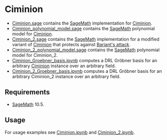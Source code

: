 # Ciminion

- [Ciminion.sage](./Ciminion.sage) contains the [SageMath](https://www.sagemath.org/) implementation for [Ciminion](https://doi.org/10.1007/978-3-030-77886-6_1).
- [Ciminion_polynomial_model.sage](./Ciminion_polynomial_model.sage) contains the [SageMath](https://www.sagemath.org/) polynomial model for [Ciminion](https://doi.org/10.1007/978-3-030-77886-6_1).
- [Ciminion_2.sage](./Ciminion_2.sage) contains the [SageMath](https://www.sagemath.org/) implementation for a modified variant of [Ciminion](https://doi.org/10.1007/978-3-030-77886-6_1) that protects against [Bariant's attack](https://eprint.iacr.org/2023/1283).
- [Ciminion_2_polynomial_model.sage](./Ciminion_2_polynomial_model.sage) contains the [SageMath](https://www.sagemath.org/) polynomial model for Ciminion_2.
- [Ciminion_Groebner_basis.ipynb](./Ciminion_Groebner_basis.ipynb) computes a DRL Gröbner basis for an arbitrary [Ciminion](https://doi.org/10.1007/978-3-030-77886-6_1) instance over an arbitrary field.
- [Ciminion_2_Groebner_basis.ipynb](./Ciminion_2_Groebner_basis.ipynb) computes a DRL Gröbner basis for an arbitrary Ciminion_2 instance over an arbitrary field.

## Requirements
- [SageMath](https://www.sagemath.org/) 10.5.

## Usage
For usage examples see [Ciminion.ipynb](./Ciminion.ipynb) and [Ciminion_2.ipynb](./Ciminion_2.ipynb).
